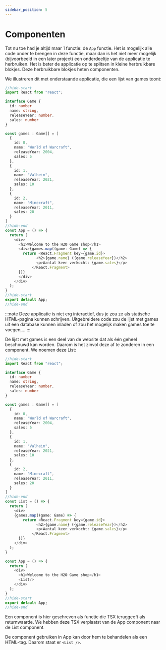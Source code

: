 ```yaml
---
sidebar_position: 5
---
```


# Componenten

Tot nu toe had je altijd maar 1 functie: de `App` functie. Het is mogelijk alle code onder te brengen in deze functie, maar dan is het niet meer mogelijk (bijvoorbeeld in een later project) een onderdeeltje van de applicatie te herbruiken. Het is beter de applicatie op te splitsen in kleine herbruikbare blokjes. Deze herbruikbare blokjes heten componenten.

We illustreren dit met onderstaande applicatie, die een lijst van games toont:

```typescript codesandbox={"template": "react", "filename": "src/App.tsx"}
//hide-start
import React from "react";

interface Game {
  id: number
  name: string,
  releaseYear: number,
  sales: number
}

const games : Game[] = [
  {
    id: 0,
    name: "World of Warcraft",
    releaseYear: 2004,
    sales: 5
  },
  {
    id: 1,
    name: "Valheim",
    releaseYear: 2021,
    sales: 10
  },
  {
    id: 2,
    name: "Minecraft",
    releaseYear: 2011,
    sales: 20
  }
]
//hide-end
const App = () => {
  return (
    <div>
      <h1>Welcome to the H2O Game shop</h1>
      <div>{games.map((game: Game) => {
        return <React.Fragment key={game.id}>
              <h2>{game.name} ({game.releaseYear})</h2>
              <p>Aantal keer verkocht: {game.sales}</p>
            </React.Fragment>
      })}
      </div>
    </div>
  );
}
//hide-start
export default App;
//hide-end
```

:::note 
Deze applicatie is niet erg interactief, dus je zou ze als statische HTML-pagina kunnen schrijven. Uitgebreidere code zou de lijst met games uit een database kunnen inladen of zou het mogelijk maken games toe te voegen,...
:::

De lijst met games is een deel van de website dat als één geheel beschouwd kan worden. Daarom is het zinvol deze af te zonderen in een component. We noemen deze List:

```typescript codesandbox={"template": "react", "filename": "src/App.tsx"}
//hide-start
import React from "react";

interface Game {
  id: number
  name: string,
  releaseYear: number,
  sales: number
}

const games : Game[] = [
  {
    id: 0,
    name: "World of Warcraft",
    releaseYear: 2004,
    sales: 5
  },
  {
    id: 1,
    name: "Valheim",
    releaseYear: 2021,
    sales: 10
  },
  {
    id: 2,
    name: "Minecraft",
    releaseYear: 2011,
    sales: 20
  }
]
//hide-end
const List = () => {
  return (
    <div>
    {games.map((game: Game) => {
        return <React.Fragment key={game.id}>
              <h2>{game.name} ({game.releaseYear})</h2>
              <p>Aantal keer verkocht: {game.sales}</p>
            </React.Fragment>
      })}
    </div>
  );
}

const App = () => {
  return (
    <div>
      <h1>Welcome to the H2O Game shop</h1>
      <List/>
    </div>
  );
}
//hide-start
export default App;
//hide-end
```

Een component is hier geschreven als functie die TSX teruggeeft als returnwaarde. We hebben deze TSX verplaatst van de App component naar de List component.

De component gebruiken in App kan door hem te behandelen als een HTML-tag. Daarom staat er `<List />`.

